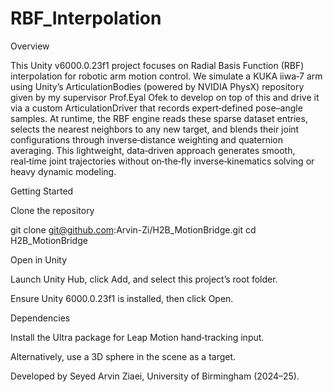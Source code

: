# RBF_Interpolation


Overview

This Unity v6000.0.23f1 project focuses on Radial Basis Function (RBF) interpolation for robotic arm motion control. We simulate a KUKA iiwa‑7 arm using Unity’s ArticulationBodies (powered by NVIDIA PhysX) repository given by my supervisor Prof.Eyal Ofek to develop on top of this and drive it via a custom ArticulationDriver that records expert‑defined pose–angle samples. At runtime, the RBF engine reads these sparse dataset entries, selects the nearest neighbors to any new target, and blends their joint configurations through inverse‑distance weighting and quaternion averaging. This lightweight, data‑driven approach generates smooth, real‑time joint trajectories without on‑the‑fly inverse‑kinematics solving or heavy dynamic modeling.



Getting Started

Clone the repository

git clone git@github.com:Arvin-Zi/H2B_MotionBridge.git
cd H2B_MotionBridge

Open in Unity

Launch Unity Hub, click Add, and select this project’s root folder.

Ensure Unity 6000.0.23f1 is installed, then click Open.

Dependencies

Install the Ultra package for Leap Motion hand‑tracking input.

Alternatively, use a 3D sphere in the scene as a target.



Developed by Seyed Arvin Ziaei, University of Birmingham (2024–25).